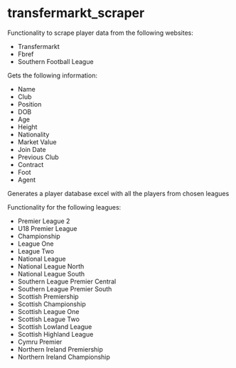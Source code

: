 # transfermarkt_scraper

Functionality to scrape player data from the following websites:
- Transfermarkt
- Fbref
- Southern Football League

Gets the following information:
- Name
- Club
- Position
- DOB
- Age
- Height
- Nationality
- Market Value
- Join Date
- Previous Club
- Contract
- Foot
- Agent

Generates a player database excel with all the players from chosen leagues

Functionality for the following leagues:
- Premier League 2
- U18 Premier League
- Championship
- League One
- League Two
- National League
- National League North
- National League South
- Southern League Premier Central
- Southern League Premier South
- Scottish Premiership
- Scottish Championship
- Scottish League One
- Scottish League Two
- Scottish Lowland League
- Scottish Highland League
- Cymru Premier
- Northern Ireland Premiership
- Northern Ireland Championship
